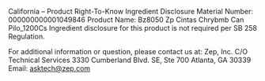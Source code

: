  
 
 
California – Product Right-To-Know Ingredient Disclosure 
Material Number: 000000000001049846 
Product Name: Bz8050 Zp Cintas Chrybmb Can Pilo_1200Cs 
Ingredient disclosure for this product is not required per SB 258 Regulation. 
 
For additional information or question, please contact us at: 
Zep, Inc. 
C/O Technical Services 
3330 Cumberland Blvd. SE, Ste 700 
Atlanta, GA 30339 
Email: asktech@zep.com 
 
 
 
 
